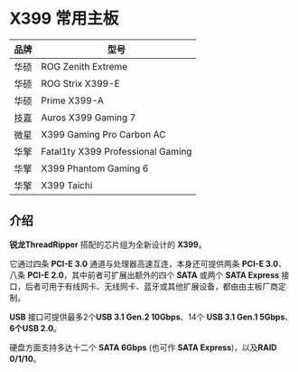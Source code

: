 # X399 常用主板

| 品牌| 型号|
| --- | ---|
|华硕| ROG Zenith Extreme  |
|华硕| ROG Strix X399-E  |
|华硕| Prime X399-A  |
|技嘉| Auros X399 Gaming 7  |
|微星| X399 Gaming Pro Carbon AC  |
|华擎| Fatal1ty X399 Professional Gaming  |
|华擎|X399 Phantom Gaming 6|
|华擎| X399 Taichi  |

## 介绍

**锐龙ThreadRipper** 搭配的芯片组为全新设计的 **X399**。

它通过四条 **PCI-E 3.0** 通道与处理器高速互连，本身还可提供两条 **PCI-E 3.0**、八条 **PCI-E 2.0**，其中前者可扩展出额外的四个 **SATA** 或两个 **SATA Express** 接口，后者可用于有线网卡、无线网卡、蓝牙或其他扩展设备，都由由主板厂商定制。

**USB** 接口可提供最多2个**USB 3.1 Gen.2 10Gbps**、14个 **USB 3.1 Gen.1 5Gbps**、**6个USB 2.0**。

硬盘方面支持多达十二个 **SATA 6Gbps** (也可作 **SATA Express**)，以及**RAID 0/1/10**。